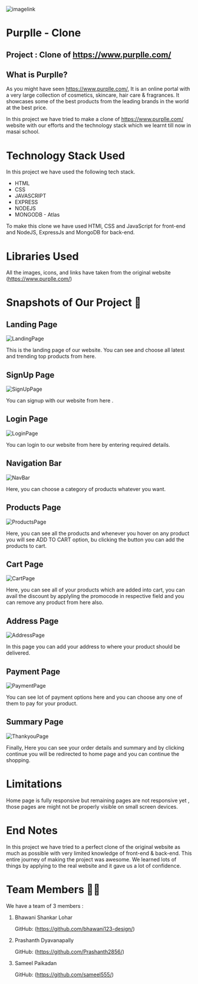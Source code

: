 ![imagelink](https://media4.ppl-media.com/static/purplle/img/purplle-logo-1.svg)

# Purplle - Clone

## Project : Clone of https://www.purplle.com/

## What is Purplle?

As you might have seen https://www.purplle.com/, It is an online portal with a very large collection of cosmetics, skincare, hair care & fragrances. It showcases some of the best products from the leading brands in the world at the best price.

In this project we have tried to make a clone of https://www.purplle.com/ website with our efforts and the technology stack which we learnt till now in masai school.

# Technology Stack Used

In this project we have used the following tech stack.

- HTML
- CSS
- JAVASCRIPT
- EXPRESS
- NODEJS
- MONGODB - Atlas

To make this clone we have used HTMl, CSS and JavaScript for front-end and NodeJS, ExpressJs and MongoDB for back-end.


# Libraries Used

All the images, icons, and links have taken from the original website (https://www.purplle.com/)

# Snapshots of Our Project 📸

## Landing Page

![LandingPage](static/images/LandingPage.png)

This is the landing page of our website. You can see and choose all latest and trending top products from here.

## SignUp Page

![SignUpPage](static/images/SignupPage.png)

You can signup with our website from here .

## Login Page

![LoginPage](static/images/LoginPage.png)

You can login to our website from here by entering required details.

## Navigation Bar

![NavBar](static/images/NavigationBar.png)

Here, you can choose a category of products whatever you want.

## Products Page

![ProductsPage](static/images/ProductPage.png)

Here, you can see all the products and whenever you hover on any product you will see ADD TO CART option, bu clicking the button you can add the products to cart.

## Cart Page

![CartPage](static/images/CartPage.png)

Here, you can see all of your products which are added into cart, you can avail the discount by applyling the promocode in respective field and you can remove any product from here also.

## Address Page

![AddressPage](static/images/AddressPage.png)

In this page you can add your address to where your product should be delivered.

## Payment Page

![PaymentPage](static/images/PaymentPage.png)

You can see lot of payment options here and you can choose any one of them to pay for your product.

## Summary Page

![ThankyouPage](static/images/SummaryPage.png)

Finally, Here you can see your order details and summary and by clicking continue you will be redirected to home page and you can continue the shopping.

# Limitations

Home page is fully responsive but remaining pages are not responsive yet , those pages are might not be properly visible on small screen devices.

# End Notes

In this project we have tried to a perfect clone of the original website as much as possible with very limited knowledge of front-end & back-end.
This entire journey of making the project was awesome. We learned lots of things by applying to the real website and it gave us a lot of confidence.

# Team Members 🤝🏻

We have a team of 3 members :

1. Bhawani Shankar Lohar

   GitHub: (https://github.com/bhawani123-design/)

2. Prashanth Dyavanapally

   GitHub: (https://github.com/Prashanth2856/)

3. Sameel Paikadan

   GitHub: (https://github.com/sameel555/)



